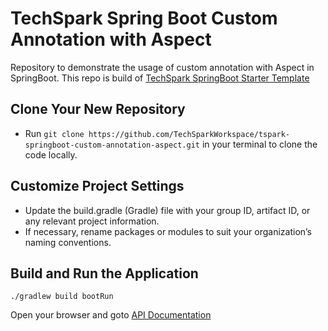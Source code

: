 # TechSpark Spring Boot Custom Annotation with Aspect

Repository to demonstrate the usage of custom annotation with Aspect in SpringBoot. This repo is build
of [TechSpark SpringBoot Starter Template](https://github.com/TechSparkWorkspace/tspark-springboot-starter-template.git)


## Clone Your New Repository

- Run `git clone https://github.com/TechSparkWorkspace/tspark-springboot-custom-annotation-aspect.git` in your terminal
  to
  clone the code locally.

## Customize Project Settings

- Update the build.gradle (Gradle) file with your group ID, artifact ID, or any relevant project information.
- If necessary, rename packages or modules to suit your organization’s naming conventions.

## Build and Run the Application

```shell
./gradlew build bootRun
```

Open your browser and goto [API Documentation](http://localhost:8080/swagger-ui/index.html)
